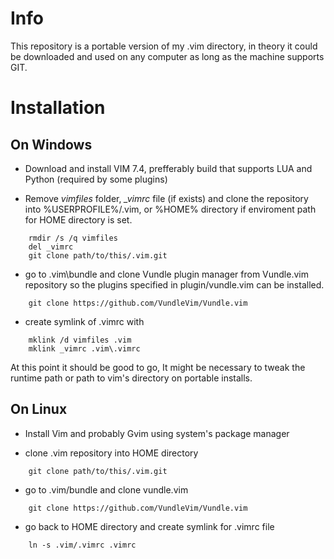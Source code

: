 # Info

This repository is a portable version of my .vim directory, in theory it could be downloaded and used on any computer as long as the machine supports GIT.

# Installation

## On Windows

* Download and install VIM 7.4, prefferably build that supports LUA and Python (required by some plugins)

* Remove *vimfiles* folder, *_vimrc* file (if exists) and clone the repository into %USERPROFILE%/.vim, or %HOME% directory if enviroment path for HOME directory is set.
```
    rmdir /s /q vimfiles
    del _vimrc
    git clone path/to/this/.vim.git
```
* go to .vim\bundle and clone Vundle plugin manager from Vundle.vim repository so the plugins specified in plugin/vundle.vim can be installed.
```
    git clone https://github.com/VundleVim/Vundle.vim
```
* create symlink of .vimrc with
```
    mklink /d vimfiles .vim
    mklink _vimrc .vim\.vimrc
```
At this point it should be good to go, It might be necessary to tweak the runtime path or path to vim's directory on portable installs.

## On Linux

* Install Vim and probably Gvim using system's package manager

* clone .vim repository into HOME directory
```
	git clone path/to/this/.vim.git
```
* go to .vim/bundle and clone vundle.vim
```
	git clone https://github.com/VundleVim/Vundle.vim
```
* go back to HOME directory and create symlink for .vimrc file
```
	ln -s .vim/.vimrc .vimrc
```
